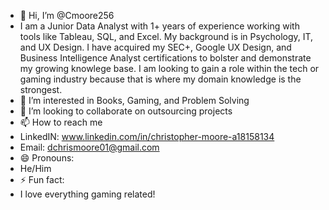 - 👋 Hi, I’m @Cmoore256
- I am a Junior Data Analyst with 1+ years of experience working with tools like Tableau, SQL, and Excel. My background is in Psychology, IT, and UX Design. I have acquired my SEC+, Google UX Design, and Business Intelligence Analyst certifications to bolster and demonstrate my growing knowlege base. I am looking to gain a role within the tech or gaming industry because that is where my domain knowledge is the strongest. 
- 👀 I’m interested in Books, Gaming, and Problem Solving 
- 💞️ I’m looking to collaborate on outsourcing projects
- 📫 How to reach me
- LinkedIN: www.linkedin.com/in/christopher-moore-a18158134
- Email: dchrismoore01@gmail.com
- 😄 Pronouns:
- He/Him
- ⚡ Fun fact:
-  I love everything gaming related!

<!---
Cmoore256/Cmoore256 is a ✨ special ✨ repository because its `README.md` (this file) appears on your GitHub profile.
You can click the Preview link to take a look at your changes.
--->
